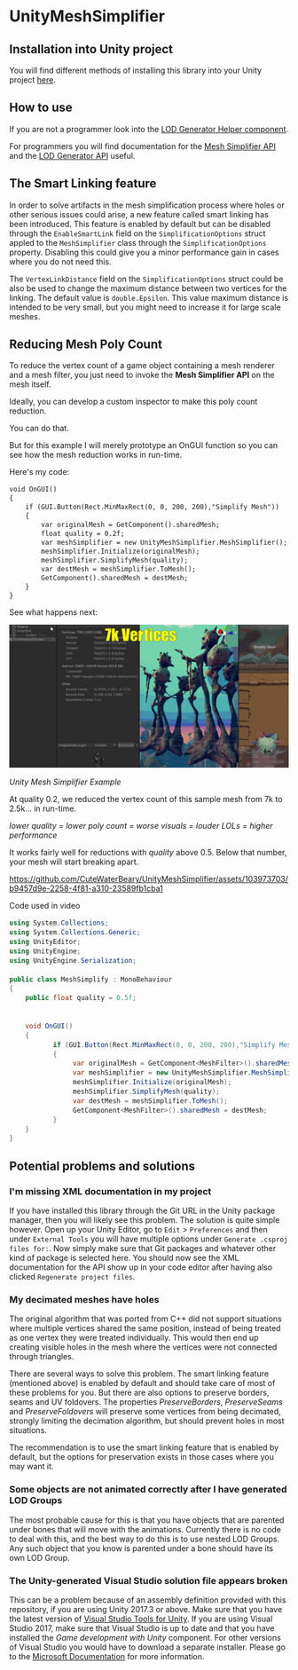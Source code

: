 # UnityMeshSimplifier



## Installation into Unity project

You will find different methods of installing this library into your Unity project [here](https://github.com/Whinarn/UnityMeshSimplifier/wiki#installing).

## How to use

If you are not a programmer look into the [LOD Generator Helper component](https://github.com/Whinarn/UnityMeshSimplifier/wiki/LOD-Generator-Helper-component).

For programmers you will find documentation for the [Mesh Simplifier API](https://github.com/Whinarn/UnityMeshSimplifier/wiki/Mesh-Simplifier-API) and the [LOD Generator API](https://github.com/Whinarn/UnityMeshSimplifier/wiki/LOD-Generator-API) useful.

## The Smart Linking feature

In order to solve artifacts in the mesh simplification process where holes or other serious issues could arise, a new feature called smart linking has been introduced. This feature is enabled by default but can be disabled through the `EnableSmartLink` field on the `SimplificationOptions` struct appled to the `MeshSimplifier` class through the `SimplificationOptions` property. Disabling this could give you a minor performance gain in cases where you do not need this.

The `VertexLinkDistance` field on the `SimplificationOptions` struct could be also be used to change the maximum distance between two vertices for the linking. The default value is `double.Epsilon`. This value maximum distance is intended to be very small, but you might need to increase it for large scale meshes.




Reducing Mesh Poly Count
------------------------

To reduce the vertex count of a game object containing a mesh renderer and a mesh filter, you just need to invoke the **Mesh Simplifier API** on the mesh itself.

Ideally, you can develop a custom inspector to make this poly count reduction.

You can do that.

But for this example I will merely prototype an OnGUI function so you can see how the mesh reduction works in run-time.

Here's my code\:

    void OnGUI()
    {
        if (GUI.Button(Rect.MinMaxRect(0, 0, 200, 200),"Simplify Mesh"))
        {
            var originalMesh = GetComponent().sharedMesh;
            float quality = 0.2f;
            var meshSimplifier = new UnityMeshSimplifier.MeshSimplifier();
            meshSimplifier.Initialize(originalMesh);
            meshSimplifier.SimplifyMesh(quality);
            var destMesh = meshSimplifier.ToMesh();
            GetComponent().sharedMesh = destMesh;
        }
    }


See what happens next:

![](Unity-Mesh-Simplifier-Example.gif)

_Unity Mesh Simplifier Example_

At quality 0.2, we reduced the vertex count of this sample mesh from 7k to 2.5k... in run-time.

_lower quality = lower poly count = worse visuals = louder LOLs = higher performance_

It works fairly well for reductions with _quality_ above 0.5. Below that number, your mesh will start breaking apart.




https://github.com/CuteWaterBeary/UnityMeshSimplifier/assets/103973703/b9457d9e-2258-4f81-a310-23589fb1cba1



Code used in video

```csharp
using System.Collections;
using System.Collections.Generic;
using UnityEditor;
using UnityEngine;
using UnityEngine.Serialization;

public class MeshSimplify : MonoBehaviour
{
    public float quality = 0.5f;


    void OnGUI()
    {
           if (GUI.Button(Rect.MinMaxRect(0, 0, 200, 200),"Simplify Mesh"))
           {
                var originalMesh = GetComponent<MeshFilter>().sharedMesh;
                var meshSimplifier = new UnityMeshSimplifier.MeshSimplifier();
                meshSimplifier.Initialize(originalMesh);
                meshSimplifier.SimplifyMesh(quality);
                var destMesh = meshSimplifier.ToMesh();
                GetComponent<MeshFilter>().sharedMesh = destMesh;
           }
    }
}
```



## Potential problems and solutions

### I'm missing XML documentation in my project

If you have installed this library through the Git URL in the Unity package manager, then you will likely see this problem.
The solution is quite simple however. Open up your Unity Editor, go to `Edit` > `Preferences` and then under `External Tools` you will have multiple options under `Generate .csproj files for:`. Now simply make sure that Git packages and whatever other kind of package is selected here. You should now see the XML documentation for the API show up in your code editor after having also clicked `Regenerate project files`.

### My decimated meshes have holes

The original algorithm that was ported from C++ did not support situations where multiple vertices shared the same position, instead of being treated as one vertex they were treated individually. This would then end up creating visible holes in the mesh where the vertices were not connected through triangles.

There are several ways to solve this problem. The smart linking feature (mentioned above) is enabled by default and should take care of most of these problems for you. But there are also options to preserve borders, seams and UV foldovers. The properties *PreserveBorders*, *PreserveSeams* and *PreserveFoldovers* will preserve some vertices from being decimated, strongly limiting the decimation algorithm, but should prevent holes in most situations.

The recommendation is to use the smart linking feature that is enabled by default, but the options for preservation exists in those cases where you may want it.

### Some objects are not animated correctly after I have generated LOD Groups

The most probable cause for this is that you have objects that are parented under bones that will move with the animations. Currently there is no code to deal with this, and the best way to do this is to use nested LOD Groups. Any such object that you know is parented under a bone should have its own LOD Group.

### The Unity-generated Visual Studio solution file appears broken

This can be a problem because of an assembly definition provided with this repository, if you are using Unity 2017.3 or above. Make sure that you have the latest version of [Visual Studio Tools for Unity](https://www.visualstudio.com/vs/unity-tools/). If you are using Visual Studio 2017, make sure that Visual Studio is up to date and that you have installed the *Game development with Unity* component. For other versions of Visual Studio you would have to download a separate installer. Please go to the [Microsoft Documentation](https://docs.microsoft.com/en-us/visualstudio/cross-platform/getting-started-with-visual-studio-tools-for-unity) for more information.
